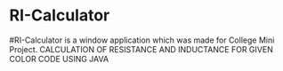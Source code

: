 # RI-Calculator
#RI-Calculator is a window application which was made for College Mini Project.
CALCULATION OF RESISTANCE AND INDUCTANCE FOR GIVEN COLOR CODE USING JAVA
